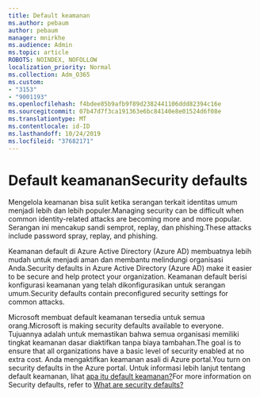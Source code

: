 ```yaml
---
title: Default keamanan
ms.author: pebaum
author: pebaum
manager: mnirkhe
ms.audience: Admin
ms.topic: article
ROBOTS: NOINDEX, NOFOLLOW
localization_priority: Normal
ms.collection: Adm_O365
ms.custom:
- "3153"
- "9001193"
ms.openlocfilehash: f4bdee85b9afb9f89d2382441106ddd82394c16e
ms.sourcegitcommit: 07b47d7f3ca191363e6bc84140e8e01524d6f08e
ms.translationtype: MT
ms.contentlocale: id-ID
ms.lasthandoff: 10/24/2019
ms.locfileid: "37682171"
---
```

# <a name="security-defaults"></a><span data-ttu-id="706f9-102">Default keamanan</span><span class="sxs-lookup"><span data-stu-id="706f9-102">Security defaults</span></span>

<span data-ttu-id="706f9-103">Mengelola keamanan bisa sulit ketika serangan terkait identitas umum menjadi lebih dan lebih populer.</span><span class="sxs-lookup"><span data-stu-id="706f9-103">Managing security can be difficult when common identity-related attacks are becoming more and more popular.</span></span> <span data-ttu-id="706f9-104">Serangan ini mencakup sandi semprot, replay, dan phishing.</span><span class="sxs-lookup"><span data-stu-id="706f9-104">These attacks include password spray, replay, and phishing.</span></span>

<span data-ttu-id="706f9-105">Keamanan default di Azure Active Directory (Azure AD) membuatnya lebih mudah untuk menjadi aman dan membantu melindungi organisasi Anda.</span><span class="sxs-lookup"><span data-stu-id="706f9-105">Security defaults in Azure Active Directory (Azure AD) make it easier to be secure and help protect your organization.</span></span> <span data-ttu-id="706f9-106">Keamanan default berisi konfigurasi keamanan yang telah dikonfigurasikan untuk serangan umum.</span><span class="sxs-lookup"><span data-stu-id="706f9-106">Security defaults contain preconfigured security settings for common attacks.</span></span>

<span data-ttu-id="706f9-107">Microsoft membuat default keamanan tersedia untuk semua orang.</span><span class="sxs-lookup"><span data-stu-id="706f9-107">Microsoft is making security defaults available to everyone.</span></span> <span data-ttu-id="706f9-108">Tujuannya adalah untuk memastikan bahwa semua organisasi memiliki tingkat keamanan dasar diaktifkan tanpa biaya tambahan.</span><span class="sxs-lookup"><span data-stu-id="706f9-108">The goal is to ensure that all organizations have a basic level of security enabled at no extra cost.</span></span> <span data-ttu-id="706f9-109">Anda mengaktifkan keamanan asali di Azure portal.</span><span class="sxs-lookup"><span data-stu-id="706f9-109">You turn on security defaults in the Azure portal.</span></span> <span data-ttu-id="706f9-110">Untuk informasi lebih lanjut tentang default keamanan, lihat [apa itu default keamanan?](https://docs.microsoft.com/azure/active-directory/conditional-access/concept-conditional-access-security-defaults)</span><span class="sxs-lookup"><span data-stu-id="706f9-110">For more information on Security defaults, refer to [What are security defaults?](https://docs.microsoft.com/azure/active-directory/conditional-access/concept-conditional-access-security-defaults)</span></span>